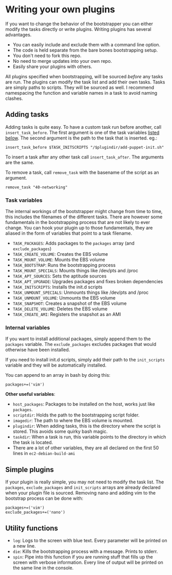 # Writing your own plugins #

If you want to change the behavior of the bootstrapper you can either modify the tasks directly or write plugins. Writing plugins has several advantages.

* You can easily include and exclude them with a command line option.
* The code is held separate from the bare bones bootstrapping setup.
* You don't need to fork this repo.
* No need to merge updates into your own repo.
* Easily share your plugins with others.

All plugins specified when bootstrapping, will be sourced *before* any tasks are run. The plugins can modify the task list and add their own tasks.
Tasks are simply paths to scripts. They will be sourced as well.
I recommend namespacing the function and variable names in a task to avoid naming clashes.

## Adding tasks ##

Adding tasks is quite easy. To have a custom task run before another, call `insert_task_before`. The first argument is one of the task variables [listed below](#task-variables). The second argument is the path to the task that is inserted.
eg.:
```
insert_task_before $TASK_INITSCRIPTS "/$plugindir/add-puppet-init.sh"
```

To insert a task after any other task call `insert_task_after`. The arguments are the same.

To remove a task, call `remove_task` with the basename of the script as an argument.
```
remove_task "40-networking"
```

### Task variables ###

The internal workings of the bootstrapper might change from time to time, this includes the filenames of the different tasks. There are however some fundamentals in the bootstrapping process that are not likely to ever change. You can hook your plugin up to those fundamentals, they are aliased in the form of variables that point to a task filename.

* `TASK_PACKAGES`: Adds packages to the `packages` array (and `exclude_packages`)
* `TASK_CREATE_VOLUME`: Creates the EBS volume
* `TASK_MOUNT_VOLUME`: Mounts the EBS volume
* `TASK_BOOTSTRAP`: Runs the bootstrapping process
* `TASK_MOUNT_SPECIALS`: Mounts things like /dev/pts and /proc
* `TASK_APT_SOURCES`: Sets the aptitude sources
* `TASK_APT_UPGRADE`: Upgrades packages and fixes broken dependencies
* `TASK_INITSCRIPTS`: Installs the init.d scripts
* `TASK_UNMOUNT_SPECIALS`: Unmounts things like /dev/pts and /proc
* `TASK_UNMOUNT_VOLUME`: Unmounts the EBS volume
* `TASK_SNAPSHOT`: Creates a snapshot of the EBS volume
* `TASK_DELETE_VOLUME`: Deletes the EBS volume
* `TASK_CREATE_AMI`: Registers the snapshot as an AMI

### Internal variables ###

If you want to install additional packages, simply append them to the `packages` variable.
The `exclude_packages` excludes packages that would otherwise have been installed.

If you need to install init.d scripts, simply add their path to the `init_scripts` variable and they will be automatically installed.

You can append to an array in bash by doing this:
```
packages+=('vim')
```

__Other useful variables__:

* `host_packages`: Packages to be installed on the host, works just like `packages`.
* `scriptdir`: Holds the path to the bootstrapping script folder.
* `imagedir`: The path to where the EBS volume is mounted.
* `plugindir`: When adding tasks, this is the directory where the script is stored. This avoids some quirky bash magic.
* `taskdir`: When a task is run, this variable points to the directory in which the task is located.
* There are a lot of other variables, they are all declared on the first 50 lines in `ec2-debian-build-ami`

## Simple plugins ##
If your plugin is really simple, you may not need to modify the task list. The `packages`, `exclude_packages` and `init_scripts` arrays are already declared when your plugin file is sourced. Removing nano and adding vim to the bootstrap process can be done with:
```
packages+=('vim')
exclude_packages+=('nano')
```

## Utility functions ##
* `log`: Logs to the screen with blue text. Every parameter will be printed on a new line.
* `die`: Kills the bootstrapping process with a message. Prints to stderr.
* `spin`: Pipe into this function if you are running stuff that fills up the screen with verbose information. Every line of output will be printed on the same line in the console.
